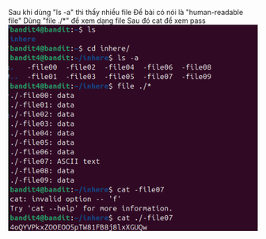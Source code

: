 Sau khi dùng "ls -a" thì thấy nhiều file
Đề bài có nói là "human-readable file"
Dùng "file ./*" để xem dạng file
Sau đó cat để xem pass
![alt text](writeup/anh/6.png)